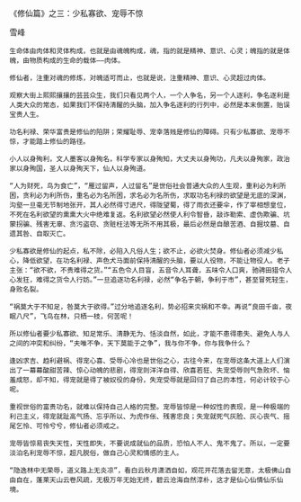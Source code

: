 《修仙篇》之三：少私寡欲、宠辱不惊

雪峰


    生命体由肉体和灵体构成，也就是由魂魄构成，魂，指的就是精神、意识、心灵；魄指的就是体魄，由物质构成的生命的载体——肉体。

    修仙者，注重对魂的修炼，对魄适可而止，也就是说，注重精神、意识、心灵超过肉体。

    观察大街上熙熙攘攘的芸芸众生，我们只看见两个人，一个人争名，另一个人逐利，争名逐利是人类大众的常态，如果我们不保持清醒的头脑，加入争名逐利的行列中，必然是本末倒置，贻误宝贵人生。

    功名利禄、荣华富贵是修仙的陷阱；荣耀耻辱、宠幸落贱是修仙的障碍。只有少私寡欲、宠辱不惊，才能踏上修仙的路径。

    小人以身殉利，文人墨客以身殉名，科学专家以身殉知，大丈夫以身殉功，凡夫以身殉家，政治家以身殉国，圣人以身殉天下，仙人以身殉道。

    “人为财死，鸟为食亡”，“雁过留声，人过留名”是世俗社会普通大众的人生观，重利必为利所困，贪利必为利所伤，重名必为名所困，求名必为名所伤，求取功名利禄的欲望是无底的深渊，沟壑一旦毫无节制地张开，其人必然得寸进尺，得陇望蜀，得了雨衣还要伞，作了宰相想皇位，不死在名利欲望的熏熏大火中绝难复返。名利欲望必然使人利令智昏，敲诈勒索、虚伪欺骗、坑蒙拐骗、残害无辜、贪污盗窃、贪赃枉法等无所不用其极，最后必然是自酿苦酒、自掘坟墓、自遗其咎、自取灭亡。

    少私寡欲是修仙的起点，私不除，必陷入凡俗人生；欲不止，必欲火焚身。修仙者必须减少私心，降低欲望，在功名利禄、声色犬马面前保持清醒的头脑，要以人役物，不能让物役人。老子主张：“欲不欲，不贵难得之货。”“五色令人目盲，五音令人耳聋，五味令人口爽，驰骋田猎令人心发狂，难得之货令人行妨。”一旦追逐功名利禄，必然“争名于朝，争利于市”，甚至冒死轻生，身败名裂。

    “祸莫大于不知足，咎莫大于欲得。”过分地追逐名利，势必招来灾祸和不幸。再说“良田千亩，夜眠八尺”，飞鸟在林，只栖一枝，何苦呢！

    所以修仙者要少私寡欲、知足常乐、清静无为、恬淡自然，如此，才能不患得患失、避免人与人之间的冲突和纠纷，“夫唯不争，天下莫能于之争”，我与你不争，你与我争什么？

    逢凶求吉、趋利避祸、得宠心喜、受辱心冷也是世俗之心，古往今来，在宠辱这条大道上人们演出了一幕幕酸甜苦辣、惊心动魄的悲剧，得宠则洋洋自得、欣喜若狂、失宠受辱则气急败坏、恼羞成怒，却不知，得宠就是得了被奴役的身份，失宠受辱就是回归了自己的本性，何必计较于心呢。

    重视世俗的富贵功名，就难以保持自己人格的完整。宠辱皆惊是一种奴性的表现，是一种极端的利己主义，得宠就趾高气扬、忘乎所以、为虎作伥、残害忠良；失宠就死气灰脸、灰心丧气、摇尾乞怜、可怜兮兮，修仙者必须戒之。

    宠辱皆惊易丧失天性，天性即失，不要说成就仙的品质，恐怕人不人、鬼不鬼了。所以，一定要淡泊名利宠辱不惊，超凡脱俗，做自己心灵和情感的主人。

    “隐逸林中无荣辱，道义路上无炎凉”，看白云秋月潇洒自如，观花开花落去留无意，太极佛山自由自在，蓬莱天山云卷风疏，无极万年无始无终，碧云沧海自然淳朴，这才是仙心仙情仙乐仙境。



